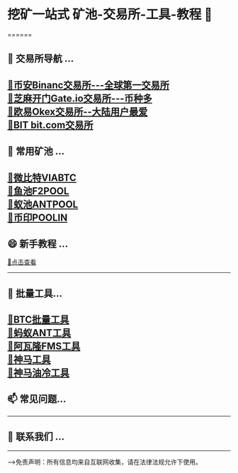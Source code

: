 # 挖矿一站式  矿池-交易所-工具-教程 👋
======
## 🌱 **交易所导航** ... 
[🥇币安Binanc交易所---全球第一交易所](https://accounts.maxweb.mobi/zh-CN/register?ref=10973272)  
[🥈芝麻开门Gate.io交易所---币种多](https://www.gatenode.uno/signup/UwIQUgw?ref_type=102)  
[🥉欧易Okex交易所--大陆用户最爱](https://ouyix.link/ul/YbU25D?channelId=1835340)  
[🥈BIT bit.com交易所](https://www.bitexch.io/zh-CN/signup?code=NSXCMK)    
------
## 👯 **常用矿池** ...  
[🥇微比特VIABTC](https://www.viabtc.com/signup?refer=1372178)       
[🥇鱼池F2POOL](https://www.f2pool.com)   
[🥈蚁池ANTPOOL](https://www.antpool.com)    
[🥈币印POOLIN](https://www.poolin.one)    
------  
## 😄 **新手教程** ...    
   
 

[🥈点击查看](https://github.com/user-attachments/assets/46b48000-cb54-4673-af2b-42c544390e0e)    


------
## 🤔 **批量工具**...  
[🥇BTC批量工具](https://url.cloverpool.com/btc-tools-download)    
[🥇蚂蚁ANT工具](https://url.cloverpool.com/btc-tools-download)    
[🥇阿瓦隆FMS工具](https://static.canaan.io/prod/u_file/2507/22/file/AvalonFMS3.3.1-1340.zip)    
[🥇神马工具](https://aws-microbt-com-bucket.s3.us-west-2.amazonaws.com/1729849797620WhatsMinerTool-9.0.4.rar)   
[🥇神马油冷工具](https://drive.google.com/file/d/1GvVKyF4EUxyIBfpXWp3sT3AE0yT4IJoA/view?pli=1)   
-------
## 📫 **常见问题**...
------
## 💬 **联系我们** ...
------
-->免责声明：所有信息均来自互联网收集，请在法律法规允许下使用。
